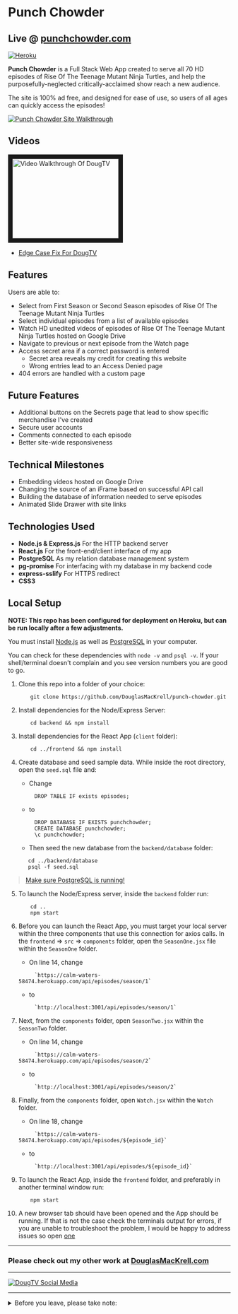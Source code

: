# Punch Chowder

## Live @ [punchchowder.com](https://punchchowder.com/)

[![Heroku](https://heroku-badge.herokuapp.com/?app=dougtv)](https://dougtv.herokuapp.com/)

**Punch Chowder** is a Full Stack Web App created to serve all 70 HD episodes of Rise Of The Teenage Mutant Ninja Turtles, and help the purposefully-neglected critically-acclaimed show reach a new audience.

The site is 100% ad free, and designed for ease of use, so users of all ages can quickly access the episodes!

[![Punch Chowder Site Walkthrough](https://punchchowder.com/punch-chowder-siteS.gif)](https://punchchowder.com/)

## Videos

<a href="http://www.youtube.com/watch?feature=player_embedded&v=fTE690MjbcA" target="_blank"><img src="http://img.youtube.com/vi/fTE690MjbcA/0.jpg" 
alt="Video Walkthrough Of DougTV" width="240" height="180" border="10" /></a>

* [Edge Case Fix For DougTV](https://youtu.be/fTE690MjbcA)

## Features

Users are able to:

* Select from First Season or Second Season episodes of Rise Of The Teenage Mutant Ninja Turtles
* Select individual episodes from a list of available episodes
* Watch HD unedited videos of episodes of Rise Of The Teenage Mutant Ninja Turtles hosted on Google Drive
* Navigate to previous or next episode from the Watch page
* Access secret area if a correct password is entered
  * Secret area reveals my credit for creating this website
  * Wrong entries lead to an Access Denied page
* 404 errors are handled with a custom page

## Future Features

* Additional buttons on the Secrets page that lead to show specific merchandise I've created
* Secure user accounts
* Comments connected to each episode
* Better site-wide responsiveness

## Technical Milestones

* Embedding videos hosted on Google Drive
* Changing the source of an iFrame based on successful API call
* Building the database of information needed to serve episodes
* Animated Slide Drawer with site links 

## Technologies Used

* **Node.js & Express.js** For the HTTP backend server
* **React.js** For the front-end/client interface of my app
* **PostgreSQL** As my relation database management system
* **pg-promise** For interfacing with my database in my backend code
* **express-sslify** For HTTPS redirect
* **CSS3**

## Local Setup

**NOTE: This repo has been configured for deployment on Heroku, but can be run locally after a few adjustments.**

You must install [Node.js](https://nodejs.org) as well as [PostgreSQL](https://www.postgresql.org/) in your computer.

You can check for these dependencies with `node -v` and `psql -v`. If your shell/terminal doesn't complain and you see version numbers you are good to go.

1. Clone this repo into a folder of your choice:
```
       git clone https://github.com/DouglasMacKrell/punch-chowder.git
```

2. Install dependencies for the Node/Express Server:
```
       cd backend && npm install
```

3. Install dependencies for the React App (`client` folder):
```
       cd ../frontend && npm install
```

4. Create database and seed sample data. While inside the root directory, open the `seed.sql` file and:

    - Change  
    ```
         DROP TABLE IF exists episodes;
    ```

    - to 
    ``` 
         DROP DATABASE IF EXISTS punchchowder;  
         CREATE DATABASE punchchowder;  
         \c punchchowder;
    ```

    - Then seed the new database from the `backend/database` folder:  
    ```
       cd ../backend/database  
       psql -f seed.sql
    ```

> [Make sure PostgreSQL is running!](https://www.google.com/search?q=make+sure+postgres+is+running&oq=make+sure+postf&aqs=chrome.1.69i57j0l5.5280j1j7&client=ubuntu&sourceid=chrome&ie=UTF-8)

5. To launch the Node/Express server, inside the `backend` folder run:
```
       cd ..
       npm start
```

6. Before you can launch the React App, you must target your local server within the three components that use this connection for axios calls. In the `frontend` => `src` => `components` folder, open the `SeasonOne.jsx` file within the `SeasonOne` folder.

    - On line 14, change  
    ```
         `https://calm-waters-58474.herokuapp.com/api/episodes/season/1`
    ```

    - to  
    ```
         `http://localhost:3001/api/episodes/season/1`
    ```

7. Next, from the `components` folder, open `SeasonTwo.jsx` within the `SeasonTwo` folder.

    - On line 14, change  
    ```
         `https://calm-waters-58474.herokuapp.com/api/episodes/season/2`
    ```

    - to  
    ```
         `http://localhost:3001/api/episodes/season/2`
    ```

8. Finally, from the `components` folder, open `Watch.jsx` within the `Watch` folder.

    - On line 18, change  
    ```
         `https://calm-waters-58474.herokuapp.com/api/episodes/${episode_id}`
    ```

    - to  
    ```
         `http://localhost:3001/api/episodes/${episode_id}`
    ```

9. To launch the React App, inside the `frontend` folder, and preferably in another terminal window run:
```
       npm start
```

10. A new browser tab should have been opened and the App should be running. If that is not the case check the terminals output for errors, if you are unable to troubleshoot the problem, I would be happy to address issues so open [one](/issues)

---

### Please check out my other work at [DouglasMacKrell.com](https://douglasmackrell.com)

---

[![DougTV Social Media](https://dougtv.herokuapp.com/DougTV-Social.png)](https://dougtv.herokuapp.com)

** **

<details>
    <summary>
        Before you leave, please take note:
    </summary>

You're the best! Thank you for visiting!

Please give this project a star and be sure to check out my [YouTube Channel](https://youtube.com/BigMacKrell)!

</details>
